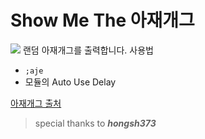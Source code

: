 # Show Me The 아재개그
![](https://cdn.discordapp.com/attachments/943125579782295553/1066619797510565908/image.png)
랜덤 아재개그를 출력합니다.
사용법
- `;aje`
- 모듈의 Auto Use Delay

[아재개그 출처](https://github.com/Team-WAVE-x/Stop-uncle/blob/master/src/ajegag.json)

> special thanks to ***hongsh373***
